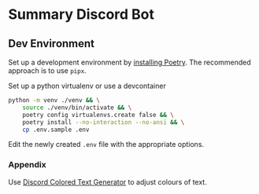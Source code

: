 # Summary Discord Bot

## Dev Environment

Set up a development environment by [installing Poetry](https://python-poetry.org/docs/#installation). The recommended approach is to use `pipx`.

Set up a python virtualenv or use a devcontainer

```bash
python -m venv ./venv && \
    source ./venv/bin/activate && \
    poetry config virtualenvs.create false && \
    poetry install --no-interaction --no-ansi && \
    cp .env.sample .env
```

Edit the newly created `.env` file with the appropriate options.

### Appendix

Use [Discord Colored Text Generator](https://rebane2001.com/discord-colored-text-generator/) to
adjust colours of text.
